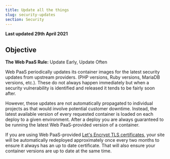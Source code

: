 ```yaml
---
title: Update all the things
slug: security-updates
section: Security
---
```


**Last updated 29th April 2021**


## Objective  

**The Web PaaS Rule:** Update Early, Update Often

Web PaaS periodically updates its container images for the latest security updates from upstream providers.  (PHP versions, Ruby versions, MariaDB versions, etc.).  These do not always happen immediately but when a security vulnerability is identified and released it tends to be fairly soon after.

However, these updates are not automatically propagated to individual projects as that would involve potential customer downtime.  Instead, the latest available version of every requested container is loaded on each deploy to a given environment.  After a deploy you are always guaranteed to be running the latest Web PaaS-provided version of a container.

If you are using Web PaaS-provided [Let's Encrypt TLS certificates](../configuration-routes/https), your site will be automatically redeployed approximately once every two months to ensure it always has an up to date certificate.  That will also ensure your container versions are up to date at the same time.
